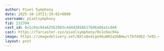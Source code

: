 ```yaml
---
author: Pixel Symphony
date: 2025-10-13T21:19:01+0000
username: pixelsymphony
fid: 232704
cast_id: 0x1c0ac94a62562983c4d443058617b06a86a1cd40
cast: https://farcaster.xyz/pixelsymphony/0x1c0ac94a
image: https://imagedelivery.net/BXluQx4ige9GuW0Ia56BHw/c7b7dd02-7e91-40a1-1d59-09a3206c0a00/original
layout: post
---
```

  

<img src='https://imagedelivery.net/BXluQx4ige9GuW0Ia56BHw/c7b7dd02-7e91-40a1-1d59-09a3206c0a00/original' alt='' referrerpolicy='no-referrer'/>
